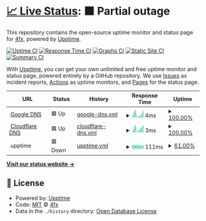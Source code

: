 # [📈 Live Status](https://4fx.github.io/upptime): <!--live status--> **🟧 Partial outage**

This repository contains the open-source uptime monitor and status page for [4fx](https://4fx.github.io/upptime), powered by [Upptime](https://github.com/upptime/upptime).

[![Uptime CI](https://github.com/4fx/upptime/workflows/Uptime%20CI/badge.svg)](https://github.com/4fx/upptime/actions?query=workflow%3A%22Uptime+CI%22)
[![Response Time CI](https://github.com/4fx/upptime/workflows/Response%20Time%20CI/badge.svg)](https://github.com/4fx/upptime/actions?query=workflow%3A%22Response+Time+CI%22)
[![Graphs CI](https://github.com/4fx/upptime/workflows/Graphs%20CI/badge.svg)](https://github.com/4fx/upptime/actions?query=workflow%3A%22Graphs+CI%22)
[![Static Site CI](https://github.com/4fx/upptime/workflows/Static%20Site%20CI/badge.svg)](https://github.com/4fx/upptime/actions?query=workflow%3A%22Static+Site+CI%22)
[![Summary CI](https://github.com/4fx/upptime/workflows/Summary%20CI/badge.svg)](https://github.com/4fx/upptime/actions?query=workflow%3A%22Summary+CI%22)

With [Upptime](https://upptime.js.org), you can get your own unlimited and free uptime monitor and status page, powered entirely by a GitHub repository. We use [Issues](https://github.com/4fx/upptime/issues) as incident reports, [Actions](https://github.com/4fx/upptime/actions) as uptime monitors, and [Pages](https://4fx.github.io/upptime) for the status page.

<!--start: status pages-->
<!-- This summary is generated by Upptime (https://github.com/upptime/upptime) -->
<!-- Do not edit this manually, your changes will be overwritten -->
<!-- prettier-ignore -->
| URL | Status | History | Response Time | Uptime |
| --- | ------ | ------- | ------------- | ------ |
| <img alt="" src="https://icons.duckduckgo.com/ip3/null.ico" height="13"> [Google DNS](8.8.8.8) | 🟩 Up | [google-dns.yml](https://github.com/4fx/upptime/commits/HEAD/history/google-dns.yml) | <details><summary><img alt="Response time graph" src="./graphs/google-dns/response-time-week.png" height="20"> 4ms</summary><br><a href="https://4fx.github.io/upptime/history/google-dns"><img alt="Response time 4" src="https://img.shields.io/endpoint?url=https%3A%2F%2Fraw.githubusercontent.com%2F4fx%2Fupptime%2FHEAD%2Fapi%2Fgoogle-dns%2Fresponse-time.json"></a><br><a href="https://4fx.github.io/upptime/history/google-dns"><img alt="24-hour response time 6" src="https://img.shields.io/endpoint?url=https%3A%2F%2Fraw.githubusercontent.com%2F4fx%2Fupptime%2FHEAD%2Fapi%2Fgoogle-dns%2Fresponse-time-day.json"></a><br><a href="https://4fx.github.io/upptime/history/google-dns"><img alt="7-day response time 4" src="https://img.shields.io/endpoint?url=https%3A%2F%2Fraw.githubusercontent.com%2F4fx%2Fupptime%2FHEAD%2Fapi%2Fgoogle-dns%2Fresponse-time-week.json"></a><br><a href="https://4fx.github.io/upptime/history/google-dns"><img alt="30-day response time 5" src="https://img.shields.io/endpoint?url=https%3A%2F%2Fraw.githubusercontent.com%2F4fx%2Fupptime%2FHEAD%2Fapi%2Fgoogle-dns%2Fresponse-time-month.json"></a><br><a href="https://4fx.github.io/upptime/history/google-dns"><img alt="1-year response time 4" src="https://img.shields.io/endpoint?url=https%3A%2F%2Fraw.githubusercontent.com%2F4fx%2Fupptime%2FHEAD%2Fapi%2Fgoogle-dns%2Fresponse-time-year.json"></a></details> | <details><summary><a href="https://4fx.github.io/upptime/history/google-dns">100.00%</a></summary><a href="https://4fx.github.io/upptime/history/google-dns"><img alt="All-time uptime 98.83%" src="https://img.shields.io/endpoint?url=https%3A%2F%2Fraw.githubusercontent.com%2F4fx%2Fupptime%2FHEAD%2Fapi%2Fgoogle-dns%2Fuptime.json"></a><br><a href="https://4fx.github.io/upptime/history/google-dns"><img alt="24-hour uptime 100.00%" src="https://img.shields.io/endpoint?url=https%3A%2F%2Fraw.githubusercontent.com%2F4fx%2Fupptime%2FHEAD%2Fapi%2Fgoogle-dns%2Fuptime-day.json"></a><br><a href="https://4fx.github.io/upptime/history/google-dns"><img alt="7-day uptime 100.00%" src="https://img.shields.io/endpoint?url=https%3A%2F%2Fraw.githubusercontent.com%2F4fx%2Fupptime%2FHEAD%2Fapi%2Fgoogle-dns%2Fuptime-week.json"></a><br><a href="https://4fx.github.io/upptime/history/google-dns"><img alt="30-day uptime 100.00%" src="https://img.shields.io/endpoint?url=https%3A%2F%2Fraw.githubusercontent.com%2F4fx%2Fupptime%2FHEAD%2Fapi%2Fgoogle-dns%2Fuptime-month.json"></a><br><a href="https://4fx.github.io/upptime/history/google-dns"><img alt="1-year uptime 98.83%" src="https://img.shields.io/endpoint?url=https%3A%2F%2Fraw.githubusercontent.com%2F4fx%2Fupptime%2FHEAD%2Fapi%2Fgoogle-dns%2Fuptime-year.json"></a></details>
| <img alt="" src="https://icons.duckduckgo.com/ip3/null.ico" height="13"> [Cloudflare DNS](1.1.1.1) | 🟩 Up | [cloudflare-dns.yml](https://github.com/4fx/upptime/commits/HEAD/history/cloudflare-dns.yml) | <details><summary><img alt="Response time graph" src="./graphs/cloudflare-dns/response-time-week.png" height="20"> 3ms</summary><br><a href="https://4fx.github.io/upptime/history/cloudflare-dns"><img alt="Response time 4" src="https://img.shields.io/endpoint?url=https%3A%2F%2Fraw.githubusercontent.com%2F4fx%2Fupptime%2FHEAD%2Fapi%2Fcloudflare-dns%2Fresponse-time.json"></a><br><a href="https://4fx.github.io/upptime/history/cloudflare-dns"><img alt="24-hour response time 5" src="https://img.shields.io/endpoint?url=https%3A%2F%2Fraw.githubusercontent.com%2F4fx%2Fupptime%2FHEAD%2Fapi%2Fcloudflare-dns%2Fresponse-time-day.json"></a><br><a href="https://4fx.github.io/upptime/history/cloudflare-dns"><img alt="7-day response time 3" src="https://img.shields.io/endpoint?url=https%3A%2F%2Fraw.githubusercontent.com%2F4fx%2Fupptime%2FHEAD%2Fapi%2Fcloudflare-dns%2Fresponse-time-week.json"></a><br><a href="https://4fx.github.io/upptime/history/cloudflare-dns"><img alt="30-day response time 4" src="https://img.shields.io/endpoint?url=https%3A%2F%2Fraw.githubusercontent.com%2F4fx%2Fupptime%2FHEAD%2Fapi%2Fcloudflare-dns%2Fresponse-time-month.json"></a><br><a href="https://4fx.github.io/upptime/history/cloudflare-dns"><img alt="1-year response time 4" src="https://img.shields.io/endpoint?url=https%3A%2F%2Fraw.githubusercontent.com%2F4fx%2Fupptime%2FHEAD%2Fapi%2Fcloudflare-dns%2Fresponse-time-year.json"></a></details> | <details><summary><a href="https://4fx.github.io/upptime/history/cloudflare-dns">100.00%</a></summary><a href="https://4fx.github.io/upptime/history/cloudflare-dns"><img alt="All-time uptime 98.83%" src="https://img.shields.io/endpoint?url=https%3A%2F%2Fraw.githubusercontent.com%2F4fx%2Fupptime%2FHEAD%2Fapi%2Fcloudflare-dns%2Fuptime.json"></a><br><a href="https://4fx.github.io/upptime/history/cloudflare-dns"><img alt="24-hour uptime 100.00%" src="https://img.shields.io/endpoint?url=https%3A%2F%2Fraw.githubusercontent.com%2F4fx%2Fupptime%2FHEAD%2Fapi%2Fcloudflare-dns%2Fuptime-day.json"></a><br><a href="https://4fx.github.io/upptime/history/cloudflare-dns"><img alt="7-day uptime 100.00%" src="https://img.shields.io/endpoint?url=https%3A%2F%2Fraw.githubusercontent.com%2F4fx%2Fupptime%2FHEAD%2Fapi%2Fcloudflare-dns%2Fuptime-week.json"></a><br><a href="https://4fx.github.io/upptime/history/cloudflare-dns"><img alt="30-day uptime 100.00%" src="https://img.shields.io/endpoint?url=https%3A%2F%2Fraw.githubusercontent.com%2F4fx%2Fupptime%2FHEAD%2Fapi%2Fcloudflare-dns%2Fuptime-month.json"></a><br><a href="https://4fx.github.io/upptime/history/cloudflare-dns"><img alt="1-year uptime 98.83%" src="https://img.shields.io/endpoint?url=https%3A%2F%2Fraw.githubusercontent.com%2F4fx%2Fupptime%2FHEAD%2Fapi%2Fcloudflare-dns%2Fuptime-year.json"></a></details>
| <img alt="" src="https://icons.duckduckgo.com/ip3/null.ico" height="13"> upptime | 🟥 Down | [upptime.yml](https://github.com/4fx/upptime/commits/HEAD/history/upptime.yml) | <details><summary><img alt="Response time graph" src="./graphs/upptime/response-time-week.png" height="20"> 111ms</summary><br><a href="https://4fx.github.io/upptime/history/upptime"><img alt="Response time 181" src="https://img.shields.io/endpoint?url=https%3A%2F%2Fraw.githubusercontent.com%2F4fx%2Fupptime%2FHEAD%2Fapi%2Fupptime%2Fresponse-time.json"></a><br><a href="https://4fx.github.io/upptime/history/upptime"><img alt="24-hour response time 116" src="https://img.shields.io/endpoint?url=https%3A%2F%2Fraw.githubusercontent.com%2F4fx%2Fupptime%2FHEAD%2Fapi%2Fupptime%2Fresponse-time-day.json"></a><br><a href="https://4fx.github.io/upptime/history/upptime"><img alt="7-day response time 111" src="https://img.shields.io/endpoint?url=https%3A%2F%2Fraw.githubusercontent.com%2F4fx%2Fupptime%2FHEAD%2Fapi%2Fupptime%2Fresponse-time-week.json"></a><br><a href="https://4fx.github.io/upptime/history/upptime"><img alt="30-day response time 108" src="https://img.shields.io/endpoint?url=https%3A%2F%2Fraw.githubusercontent.com%2F4fx%2Fupptime%2FHEAD%2Fapi%2Fupptime%2Fresponse-time-month.json"></a><br><a href="https://4fx.github.io/upptime/history/upptime"><img alt="1-year response time 181" src="https://img.shields.io/endpoint?url=https%3A%2F%2Fraw.githubusercontent.com%2F4fx%2Fupptime%2FHEAD%2Fapi%2Fupptime%2Fresponse-time-year.json"></a></details> | <details><summary><a href="https://4fx.github.io/upptime/history/upptime">61.00%</a></summary><a href="https://4fx.github.io/upptime/history/upptime"><img alt="All-time uptime 98.42%" src="https://img.shields.io/endpoint?url=https%3A%2F%2Fraw.githubusercontent.com%2F4fx%2Fupptime%2FHEAD%2Fapi%2Fupptime%2Fuptime.json"></a><br><a href="https://4fx.github.io/upptime/history/upptime"><img alt="24-hour uptime 53.05%" src="https://img.shields.io/endpoint?url=https%3A%2F%2Fraw.githubusercontent.com%2F4fx%2Fupptime%2FHEAD%2Fapi%2Fupptime%2Fuptime-day.json"></a><br><a href="https://4fx.github.io/upptime/history/upptime"><img alt="7-day uptime 61.00%" src="https://img.shields.io/endpoint?url=https%3A%2F%2Fraw.githubusercontent.com%2F4fx%2Fupptime%2FHEAD%2Fapi%2Fupptime%2Fuptime-week.json"></a><br><a href="https://4fx.github.io/upptime/history/upptime"><img alt="30-day uptime 91.03%" src="https://img.shields.io/endpoint?url=https%3A%2F%2Fraw.githubusercontent.com%2F4fx%2Fupptime%2FHEAD%2Fapi%2Fupptime%2Fuptime-month.json"></a><br><a href="https://4fx.github.io/upptime/history/upptime"><img alt="1-year uptime 98.42%" src="https://img.shields.io/endpoint?url=https%3A%2F%2Fraw.githubusercontent.com%2F4fx%2Fupptime%2FHEAD%2Fapi%2Fupptime%2Fuptime-year.json"></a></details>

<!--end: status pages-->

[**Visit our status website →**](https://4fx.github.io/upptime)

## 📄 License

- Powered by: [Upptime](https://github.com/upptime/upptime)
- Code: [MIT](./LICENSE) © [4fx](https://4fx.github.io/upptime)
- Data in the `./history` directory: [Open Database License](https://opendatacommons.org/licenses/odbl/1-0/)
